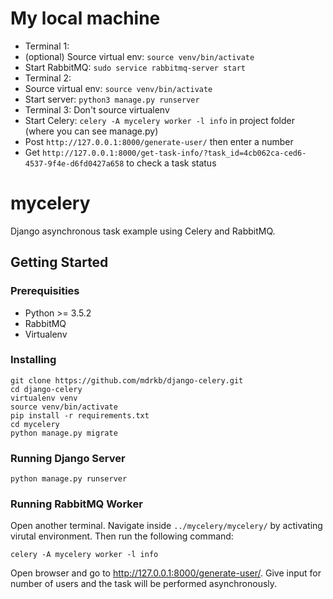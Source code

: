 # My local machine
- Terminal 1:
- (optional) Source virtual env: `source venv/bin/activate`
- Start RabbitMQ: `sudo service rabbitmq-server start`
- Terminal 2:
- Source virtual env: `source venv/bin/activate`
- Start server: `python3 manage.py runserver`
- Terminal 3: Don't source virtualenv
- Start Celery: `celery -A mycelery worker -l info` in project folder (where you can see manage.py)
- Post `http://127.0.0.1:8000/generate-user/` then enter a number
- Get `http://127.0.0.1:8000/get-task-info/?task_id=4cb062ca-ced6-4537-9f4e-d6fd0427a658` to check a task status


# mycelery
Django asynchronous task example using Celery and RabbitMQ.

## Getting Started

### Prerequisities
* Python >= 3.5.2
* RabbitMQ
* Virtualenv

### Installing
```
git clone https://github.com/mdrkb/django-celery.git
cd django-celery
virtualenv venv
source venv/bin/activate
pip install -r requirements.txt
cd mycelery
python manage.py migrate
```

### Running Django Server
```
python manage.py runserver
```

### Running RabbitMQ Worker
Open another terminal. Navigate inside ```../mycelery/mycelery/``` by activating virutal environment. Then run the following command:
```
celery -A mycelery worker -l info
```

Open browser and go to <http://127.0.0.1:8000/generate-user/>. Give input for number of users and the task will be performed asynchronously.

